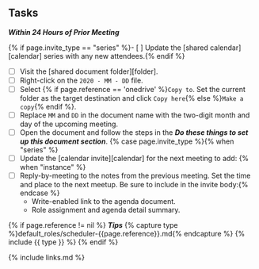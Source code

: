 ## Tasks

***Within 24 Hours of Prior Meeting***

{% if page.invite_type == "series" %}- [ ] Update the [shared calendar][calendar] series with any new attendees.{% endif %}
 - [ ] Visit the [shared document folder][folder].
 - [ ] Right-click on the `2020 - MM - DD` file.
 - [ ] Select {% if page.reference == 'onedrive' %}`Copy to`.  Set the current folder as the target destination and click `Copy here`{% else %}`Make a copy`{% endif %}.
 - [ ] Replace `MM` and `DD` in the document name with the two-digit month and day of the upcoming meeting.
 - [ ] Open the document and follow the steps in the ***Do these things to set up this document section***.
{% case page.invite_type %}{% when "series" %}
 - [ ] Update the [calendar invite][calendar] for the next meeting to add:
{% when "instance" %}
 - [ ] Reply-by-meeting to the notes from the previous meeting.
Set the time and place to the next meetup.
Be sure to include in the invite body:{% endcase %}
   * Write-enabled link to the agenda document.
   * Role assignment and agenda detail summary.

{% if page.reference != nil %}
***Tips***
{% capture type %}default_roles/scheduler-{{page.reference}}.md{% endcapture %}
{% include {{ type }} %}
{% endif %}

{% include links.md %}
